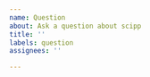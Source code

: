```yaml
---
name: Question
about: Ask a question about scipp
title: ''
labels: question
assignees: ''

---
```



